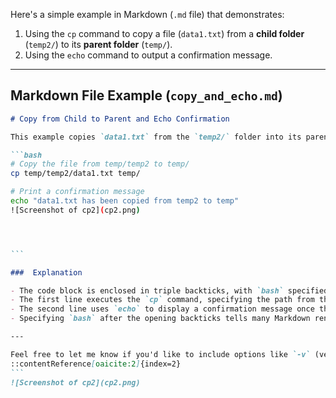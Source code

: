 Here's a simple example in Markdown (`.md` file) that demonstrates:

1. Using the `cp` command to copy a file (`data1.txt`) from a **child folder** (`temp2/`) to its **parent folder** (`temp/`).
2. Using the `echo` command to output a confirmation message.

---

## Markdown File Example (`copy_and_echo.md`)

````markdown
# Copy from Child to Parent and Echo Confirmation

This example copies `data1.txt` from the `temp2/` folder into its parent folder `temp/`, and then echoes a confirmation message.

```bash
# Copy the file from temp/temp2 to temp/
cp temp/temp2/data1.txt temp/

# Print a confirmation message
echo "data1.txt has been copied from temp2 to temp"
![Screenshot of cp2](cp2.png)




```   

###  Explanation

- The code block is enclosed in triple backticks, with `bash` specified to enable syntax highlighting suitable for shell commands :contentReference[oaicite:0]{index=0}.
- The first line executes the `cp` command, specifying the path from the child folder (`temp/temp2/data1.txt`) to the parent directory (`temp/`).
- The second line uses `echo` to display a confirmation message once the copy completes—useful in scripts to provide user feedback or logging.
- Specifying `bash` after the opening backticks tells many Markdown renderers (like GitHub’s) to highlight the code appropriately :contentReference[oaicite:1]{index=1}.

---

Feel free to let me know if you'd like to include options like `-v` (verbose) or `-i` (interactive), or embed the commands within a shell script section in the Markdown!
::contentReference[oaicite:2]{index=2}
```
![Screenshot of cp2](cp2.png)
